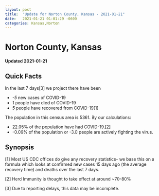 ```yaml
---
layout: post
title:  "Update for Norton County, Kansas - 2021-01-21"
date:   2021-01-21 01:01:29 -0600
categories: Kansas,Norton
---
```


# Norton County, Kansas
#### Updated 2021-01-21

## Quick Facts

In the last 7 days[3] we project there have been
- *-5* new cases of COVID-19
- *1* people have died of COVID-19
- *5* people have recovered from COVID-19[1]

The population in this census area is 5361. By our calculations:
- 22.05% of the population have had COVID-19.[2]
- -0.06% of the population or -3.0 people are actively fighting the virus.

## Synopsis




[1] Most US CDC offices do give any recovery statistics- we base this on a formula which looks at confirmed new cases
15 days ago (the average recovery time) and deaths over the last 7 days.

[2] Herd Immunity is thought to take effect at around ~70-80%

[3] Due to reporting delays, this data may be incomplete.
 
    